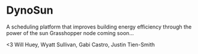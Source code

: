 # DynoSun
A scheduling platform that improves building energy efficiency through the power of the sun
Grasshopper node coming soon...

<3 Will Huey, Wyatt Sullivan, Gabi Castro, Justin Tien-Smith
